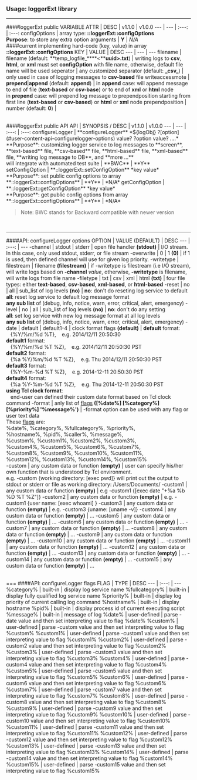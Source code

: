 ### Usage: loggerExt library 
***

####loggerExt public VARIABLE
ATTR | DESC | v1.1.0 | v1.0.0 
--- | --- | :---: | :---:
configOptions | array type: **::loggerExt::configOptions**<br>**Purpose**: to store any extra option arguments | **Y**  | *N/A*
<br>
####current implementing hard-code (key, value) in array **::loggerExt::configOptions**
KEY | VALUE | DESC 
--- | --- | ---
filename | filename (default: **temp_logfile_****\<****uuid\>.txt**) | writing logs to **csv**, **html**, or **xml** must set **configOption** with file name, otherwise, default file name will be used
seperator | any customized separator (default: **\_csv\_**) | only used in case of logging messages to **csv-based** file
writeaccessmote | **prepend**\|**append** (default: **append**) | in **append** case: will append message to end of file (**text-based** or **csv-base**) or to end of **xml** or **html** node<br>in **prepend** case: will prepend log message to prependposition starting from first line (**text-based** or **csv-based**) or **html** or **xml** node
prependposition | number (default: **0**) |


<br>
####loggerExt public API
API | SYNOPSIS / DESC | v1.1.0 | v1.0.0 
--- | --- | :---: | :---:
configureLogger | **configureLogger** *${logObj} ?[option](#user-content-api-configurelogger-options) value? ?option value? ....*<br>**Purpose**: customizing logger service to log messages to **screen**, **text-based** file, **csv-based** file, **html-based** file, **xml-based** file, **writing log message to DB**, and **more ...**<br>will integrate with automated test suite | **BWC** | **Y**
setConfigOption | **::loggerExt::setConfigOption** *key value*<br>**Purpose**: set public config options to array **::loggerExt::configOptions** | **Y** | *N/A*
getConfigOption | **::loggerExt::getConfigOption** *key value*<br>**Purpose**: get public config options from array **::loggerExt::configOptions**  | **Y** | *N/A*
<br/>

>Note: BWC stands for Backward compatible with newer version

<br/>

***

####API: configureLogger options<span id='configureLogger_options' />
OPTION | VALUE (DEFAULT) | DESC 
--- | :---: | ---
-channel | stdout \| stderr \| open file handler **(stdout)** | I/O stream.  In this case, only used stdout, stderr, or file stream
-overwrite | 0 \| 1 **(0)** | if 1 is used, then defined channel will use for given log priority.
-writetype | filestream \| filename **(filestream)** | if -writetype is filestream (i.e I/O stream), will write logs based on **-channel** *value*, otherwise, **-writetype** is filename, will write logs from file name
-filetype | txt \| csv \| xml \| html **(txt)** | four file types: either **text-based**, **csv-based**, **xml-based**, or **html-based**
-reset | no \| all \| sub_list of log levels **(no)** | **no**: don't do reseting log service to default<br>**all**: reset log service to default log message format<br>**any sub list** of (debug, info, notice, warn, error, critical, alert, emergency)
-level | no \| all \| sub_list of log levels **(no)** | **no**: don't do any setting<br>**all**: set log service with new log message format at all log levels<br>**any sub list** of (debug, info, notice, warn, error, critical, alert, emergency)
-date | default \| default1-4 \| clock format flags **(default)** | **default** format: <br>&nbsp;&nbsp;&nbsp;{%Y/%m/%d %T}, &nbsp;&nbsp;&nbsp;e.g. 2014/12/11 20:50:30<br>**default1** format: <br>&nbsp;&nbsp;&nbsp;{%Y/%m/%d %T %Z}, &nbsp;&nbsp;&nbsp;e.g. 2014/12/11 20:50:30 PST<br>**default2** format: <br>&nbsp;&nbsp;&nbsp;{%a %Y/%m/%d %T %Z},&nbsp;&nbsp;&nbsp; e.g. Thu 2014/12/11 20:50:30 PST<br>**default3** format: <br>&nbsp;&nbsp;&nbsp;{%Y-%m-%d %T %Z}, &nbsp;&nbsp;&nbsp;e.g. 2014-12-11 20:50:30 PST<br>**default4** format: <br>&nbsp;&nbsp;&nbsp;{%a %Y-%m-%d %T %Z}, &nbsp;&nbsp;&nbsp;e.g. Thu 2014-12-11 20:50:30 PST<br>**using Tcl clock format**: <br>&nbsp;&nbsp;&nbsp;end-user can defined their custom date format based on Tcl clock command
-format | anly list of [flags](#user-content-api-configurelogger-flags) **([%date%] [%category%] [%priority%] '%message%')** | -format option can be used with any flag or user text data<br>These [flags](#user-content-api-configurelogger-flags) are:<br>%date%, %category%, %fullcategory%, %priority%,<br>%hostname%, %pid%, %caller%, %message%,<br>%custom%, %custom1%, %custom2%, %custom3%,<br>%custom4%, %custom5%, %custom6%, %custom7%,<br>%custom8%, %custom9%, %custom10%, %custom11%,<br>%custom12%, %custom13%, %custom14%, %custom15%  
-custom | any custom data or function **(empty)** | user can specify his/her own function that is understood by Tcl environment.<br>e.g. -custom {working directory: [exec pwd]} will print out the output to stdout or stderr or file as working directory: /Users/Documents/ 
-custom1 | any custom data or function **(empty)** | e.g -custom1 {[exec date "+%a %b %D %T %Z"]}
-custom2 | any custom data or function **(empty)** | e.g. -custom1 {user name: [exec whoami] }
-custom3 | any custom data or function **(empty)** | e.g. -custom3 {uname: [uname -v]}
-custom4 | any custom data or function **(empty)** | ...
-custom5 | any custom data or function **(empty)** | ...
-custom6 | any custom data or function **(empty)** | ...
-custom7 | any custom data or function **(empty)** | ...
-custom8 | any custom data or function **(empty)** | ...
-custom9 | any custom data or function **(empty)** | ...
-custom10 | any custom data or function **(empty)** | ...
-custom11 | any custom data or function **(empty)** | ...
-custom12 | any custom data or function **(empty)** | ...
-custom13 | any custom data or function **(empty)** | ...
-custom14 | any custom data or function **(empty)** | ...
-custom15 | any custom data or function **(empty)** | ...

<br>
===
####API: configureLogger flags
FLAG | TYPE | DESC 
--- | :---: | ---
%category% | built-in | display log service name
%fullcategory% | built-in | display fully qualified log service name
%priority% | built-in | display log priority of current calling log command
%hostname% | built-in | display hostname
%pid% | built-in | display process id of current executing script
%message% | built-in | message of log
%date% | user-defined | parse -date value and then set interpreting value to flag %date%
%custom% | user-defined | parse -custom value and then set interpreting value to flag %custom%
%custom1% | user-defined | parse -custom1 value and then set interpreting value to flag %custom1%
%custom2% | user-defined | parse -custom2 value and then set interpreting value to flag %custom2%
%custom3% | user-defined | parse -custom3 value and then set interpreting value to flag %custom3%
%custom4% | user-defined | parse -custom4 value and then set interpreting value to flag %custom4%
%custom5% | user-defined | parse -custom5 value and then set interpreting value to flag %custom5%
%custom6% | user-defined | parse -custom6 value and then set interpreting value to flag %custom6%
%custom7% | user-defined | parse -custom7 value and then set interpreting value to flag %custom7%
%custom8% | user-defined | parse -custom8 value and then set interpreting value to flag %custom8%
%custom9% | user-defined | parse -custom9 value and then set interpreting value to flag %custom9%
%custom10% | user-defined | parse -custom10 value and then set interpreting value to flag %custom10%
%custom11% | user-defined | parse -custom11 value and then set interpreting value to flag %custom11%
%custom12% | user-defined | parse -custom12 value and then set interpreting value to flag %custom12%
%custom13% | user-defined | parse -custom13 value and then set interpreting value to flag %custom13%
%custom14% | user-defined | parse -custom14 value and then set interpreting value to flag %custom14%
%custom15% | user-defined | parse -custom15 value and then set interpreting value to flag %custom15%
